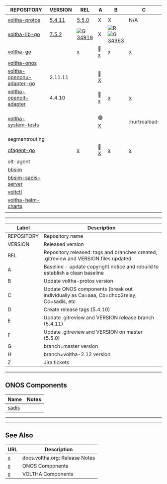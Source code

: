  | REPOSITORY | VERSION | REL | A | B | C | D | E | F | G | H | Z | 
 | ---------- | ------- | --- | - | - | - | - | - | - | - | - | - |
| <img width=800/> | | | | | | | | | | | | |
 |  [voltha-protos](https://gerrit.opencord.org/plugins/gitiles/voltha-protos/+/refs/heads/voltha-2.12) |  [5.4.11](https://gerrit.opencord.org/plugins/gitiles/voltha-protos/+/refs/heads/voltha-2.12/VERSION) |  [5.5.0](https://gerrit.opencord.org/plugins/gitiles/voltha-protos/+/refs/heads/master/VERSION)                  | X                                             | X                                                                                                                                                                  | N/A                               | X                                              | [34934](https://gerrit.opencord.org/c/voltha-protos/+/34934)                                                             | [34936](https://gerrit.opencord.org/c/voltha-protos/+/34936) | [5.4.11](https://gerrit.opencord.org/plugins/gitiles/voltha-protos/+/refs/heads/voltha-2.12/VERSION) | [34956](https://gerrit.opencord.org/c/voltha-protos/+/34956)                                 |                                                          | 
 |  [voltha-lib-go](https://gerrit.opencord.org/plugins/gitiles/voltha-lib-go)                          |  [7.5.2](https://gerrit.opencord.org/plugins/gitiles/voltha-lib-go/+/refs/tags/v7.5.2)                |  ![G](https://placehold.co/15x15/c5f015/c5f015.png) [34919](https://gerrit.opencord.org/c/voltha-lib-go/+/34919) | X                                             | ![R](https://placehold.co/15x15/f03c15/f03c15.png) ![G](https://placehold.co/15x15/c5f015/c5f015.png) [34963](https://gerrit.opencord.org/c/voltha-lib-go/+/34963) |                                   |                                                | [34946](https://gerrit.opencord.org/c/voltha-lib-go/+/34946)[34963](https://gerrit.opencord.org/c/voltha-lib-go/+/34963) | [34948](https://gerrit.opencord.org/c/voltha-lib-go/+/34948) |  [34964](https://gerrit.opencord.org/c/voltha-lib-go/+/34964)                                        | [7.5.2](http://gerrit.opencord.org/plugins/gitiles/voltha-lib-go/+/refs/tags/v7.5.2/VERSION) |                                                          | 
 |  [voltha-go](https://gerrit.opencord.org/plugins/gitiles/voltha-go)                                  |                                                                                                       |  [x](voltha-go/A.md)                                                                                             |  :hammer: [x](voltha-go/A.md)                 |  [x](voltha-go/B.md)                                                                                                                                               |  [x](voltha-go/C.md)              |  [x](voltha-go/D.md)                           |  [x](voltha-go/E.md)                                                                                                     |  [x](voltha-go/F.md)                                         |  [x](voltha-go/G.md)                                                                                 |  [x](voltha-go/H.md)                                                                         |  [x](voltha-go/Z.md)                                     | 
 |  [voltha-onos](https://gerrit.opencord.org/plugins/gitiles/voltha-onos)                              |                                                                                                       |                                                                                                                  |                                               |                                                                                                                                                                    |                                   |                                                |                                                                                                                          |                                                              |                                                                                                      |                                                                                              |                                                          | 
 |  [voltha-openonu-adapter-go](https://gerrit.opencord.org/plugins/gitiles/voltha-openonu-adapter-go)  |  2.11.11                                                                                              |                                                                                                                  |  :hammer: [X](voltha-openonu-adapter-go/A.md) |                                                                                                                                                                    |                                   |                                                |                                                                                                                          |                                                              |                                                                                                      |                                                                                              |                                                          | 
 |  [voltha-openolt-adapter](https://gerrit.opencord.org/plugins/gitiles/voltha-openolt-adapter)        |  4.4.10                                                                                               |                                                                                                                  |  :hammer: [x](voltha-openolt-adapter/A.md)    |  [x](voltha-openolt-adapter/B.md)                                                                                                                                  |  [x](voltha-openolt-adapter/C.md) |  :hammer: [x](voltha-openolt-adapter/D.md)     |  [x](voltha-openolt-adapter/D.md)                                                                                        |  [x](voltha-openolt-adapter/F.md)                            |  [x](voltha-openolt-adapter/G.md)                                                                    |  [x](voltha-openolt-adapter/H.md)                                                            |  [x](voltha-openolt-adapter/Z.md)                        | 
 |  [voltha-system-tests](https://gerrit.opencord.org/plugins/gitiles/voltha-system-tests)              |                                                                                                       |                                                                                                                  |  :green_circle: [X](voltha-system/A.md)       |                                                                                                                                                                    |  :hurtrealbad:                    |  :orange_circle: :green_circle: :green_square: |  :small_orange_diamond:                                                                                                  |  :small_red_triangle:                                        |  :new: :x: :question:                                                                                |                                                                                              | [VOL-5256](https://jira.opencord.org/browse/VOL-5256)    | 
 |  segmentrouting                                                                                      |                                                                                                       |                                                                                                                  |                                               |                                                                                                                                                                    |                                   |                                                |                                                                                                                          |                                                              |                                                                                                      |                                                                                              |                                                          | 
 |  [ofagent-go](https://gerrit.opencord.org/plugins/gitiles/ofagent-go)                                |                                                                                                       |  [x](ofagent-go/A.md)                                                                                            |  :hammer: [X](ofagent-go/A.md)                |  [x](ofagent-go/B.md)                                                                                                                                              |  [x](ofagent-go/C.md)             |  [x](ofagent-go/D.md)                          |  [x](ofagent-go/E.md)                                                                                                    |  [x](ofagent-go/F.md)                                        |  [x](ofagent-go/G.md)                                                                                |  [x](ofagent-go/H.md)                                                                        |  [x](ofagent-go/Z.md)                                    | 
 |  olt-agent                                                                                           |                                                                                                       |                                                                                                                  |                                               |                                                                                                                                                                    |                                   |                                                |                                                                                                                          |                                                              |                                                                                                      |                                                                                              |                                                          | 
 |  [bbsim](https://gerrit.opencord.org/plugins/gitiles/bbsim)                                          |                                                                                                       |                                                                                                                  |                                               |                                                                                                                                                                    |                                   |                                                |                                                                                                                          |                                                              |                                                                                                      |                                                                                              |                                                          | 
 |  [bbsim-sadis-server](https://gerrit.opencord.org/plugins/gitiles/bbsim-sadis-server)                |                                                                                                       |                                                                                                                  |                                               |                                                                                                                                                                    |                                   |                                                |                                                                                                                          |                                                              |                                                                                                      |                                                                                              |                                                          | 
 |  [voltctl](https://gerrit.opencord.org/plugins/gitiles/voltctl)                                      |                                                                                                       |                                                                                                                  |                                               |                                                                                                                                                                    |                                   |                                                |                                                                                                                          |                                                              |                                                                                                      |                                                                                              |                                                          | 
 |  [voltha-helm-charts](https://gerrit.opencord.org/plugins/gitiles/voltha-helm-charts)                |                                                                                                       |                                                                                                                  |                                               |                                                                                                                                                                    |                                   |                                                |                                                                                                                          |                                                              |                                                                                                      |                                                                                              |  :new: [5259](https://jira.opencord.org/browse/VOL-5259) | 
 |                                                                                                      |                                                                                                       |                                                                                                                  |                                               |                                                                                                                                                                    |                                   |                                                |                                                                                                                          |                                                              |                                                                                                      |                                                                                              |                                                          | 




---

| Label | Description |
| ----- | ----------- |
 |  REPOSITORY | Repository name                                                                         | 
 |  VERSION    | Released version                                                                        | 
 |  REL        | Repository released: tags and branches created, .gitreview and VERSION files updated    | 
 |  A          | Baseline - update copyright notice and rebuild to establish a clean baseline            | 
 |  B          | Update voltha-protos version                                                            | 
 |  C          | Update ONOS components (break out individually as Ca=aaa, Cb=dhcp2relay, Cc=sadis, etc  | 
 |  D          | Create release tags (5.4.10)                                                            | 
 |  E          | Update .gitreview and VERSION release branch (5.4.11)                                   | 
 |  F          | Update .gitreview and VERSION on master (5.5.0)                                         | 
 |  G          | branch=master version                                                                   | 
 |  H          | branch=voltha-2.12 version                                                              | 
 |  Z          | Jira tickets                                                                            | 

---
ONOS Components
---------------

| Name | Notes |
| ---- | ----- |
| [sadis](https://jenkins.opencord.org/job/maven-publish_sadis/107/consoleText) | |6
---
---

## See Also

| URL | Description |
| --- | ----------- |
| [x](https://docs.voltha.org) | docs.voltha.org: Release Notes |
| [x](https://docs.voltha.org/master/release_notes/voltha_2.12.html#onos-components) | ONOS Components |
| [x](https://docs.voltha.org/master/release_notes/voltha_2.12.html#voltha-components) | VOLTHA Components |
